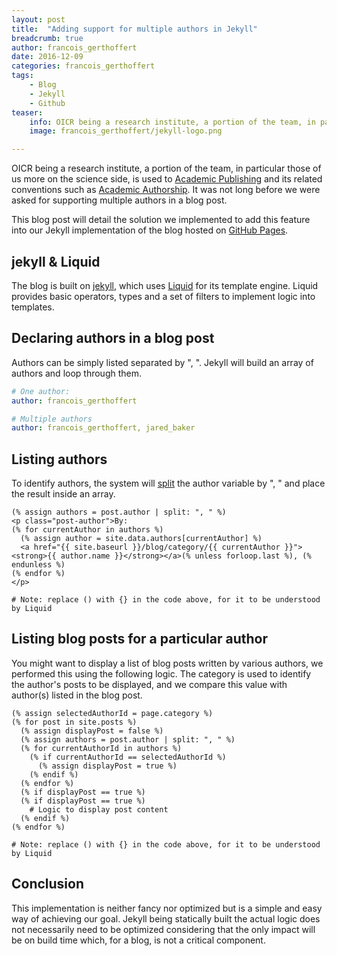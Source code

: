 ```yaml
---
layout: post
title:  "Adding support for multiple authors in Jekyll"
breadcrumb: true
author: francois_gerthoffert
date: 2016-12-09
categories: francois_gerthoffert
tags:
    - Blog
    - Jekyll
    - Github
teaser:
    info: OICR being a research institute, a portion of the team, in particular those of us more on the science side, is used to Academic Publishing and its related conventions such as Academic Authorship. It was not long before we were asked for supporting multiple authors in a blog post.
    image: francois_gerthoffert/jekyll-logo.png

---
```


OICR being a research institute, a portion of the team, in particular those of us more on the science side, is used to [Academic Publishing](https://en.wikipedia.org/wiki/Academic_publishing) and its related conventions such as [Academic Authorship](https://en.wikipedia.org/wiki/Academic_authorship). It was not long before we were asked for supporting multiple authors in a blog post.

This blog post will detail the solution we implemented to add this feature into our Jekyll implementation of the blog hosted on [GitHub Pages](https://pages.github.com/).

## jekyll & Liquid

The blog is built on [jekyll](http://jekyllrb.com/), which uses [Liquid](https://shopify.github.io/liquid/) for its template engine. Liquid provides basic operators, types and a set of filters to implement logic into templates.

## Declaring authors in a blog post

Authors can be simply listed separated by ", ". Jekyll will build an array of authors and loop through them.

~~~yml
# One author:
author: francois_gerthoffert

# Multiple authors
author: francois_gerthoffert, jared_baker
~~~

## Listing authors

To identify authors, the system will [split](https://shopify.github.io/liquid/filters/split/) the author variable by ", " and place the result inside an array.

~~~
(% assign authors = post.author | split: ", " %)
<p class="post-author">By:
(% for currentAuthor in authors %)
  (% assign author = site.data.authors[currentAuthor] %)
  <a href="{{ site.baseurl }}/blog/category/{{ currentAuthor }}"><strong>{{ author.name }}</strong></a>(% unless forloop.last %), (% endunless %)
(% endfor %)
</p>

# Note: replace () with {} in the code above, for it to be understood by Liquid
~~~

## Listing blog posts for a particular author

You might want to display a list of blog posts written by various authors, we performed this using the following logic. The category is used to identify the author's posts to be displayed, and we compare this value with author(s) listed in the blog post.

~~~
(% assign selectedAuthorId = page.category %)
(% for post in site.posts %)
  (% assign displayPost = false %)
  (% assign authors = post.author | split: ", " %)
  (% for currentAuthorId in authors %)
    (% if currentAuthorId == selectedAuthorId %)
      (% assign displayPost = true %)
    (% endif %)
  (% endfor %)
  (% if displayPost == true %)
  (% if displayPost == true %)
    # Logic to display post content
  (% endif %)
(% endfor %)  

# Note: replace () with {} in the code above, for it to be understood by Liquid
~~~

## Conclusion

This implementation is neither fancy nor optimized but is a simple and easy way of achieving our goal. Jekyll being statically built the actual logic does not necessarily need to be optimized considering that the only impact will be on build time which, for a blog, is not a critical component.
